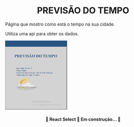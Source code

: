 
<center><h1>PREVISÃO DO TEMPO</h1></center>


<p>Página que mostro como está o tempo na sua cidade.</p>
<p>Utiliza uma api para obter os dados.</p>


<img alt="PrevisaoDoTempo" title="#NextLevelWeek" src="./sources/img/banner.png" width="200px" />


<h4 align="center"> 
	🚧  React Select 🚀 Em construção...  🚧
</h4>
